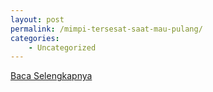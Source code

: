 ```yaml
---
layout: post
permalink: /mimpi-tersesat-saat-mau-pulang/
categories:
    - Uncategorized
---
```


[Baca Selengkapnya](/05)